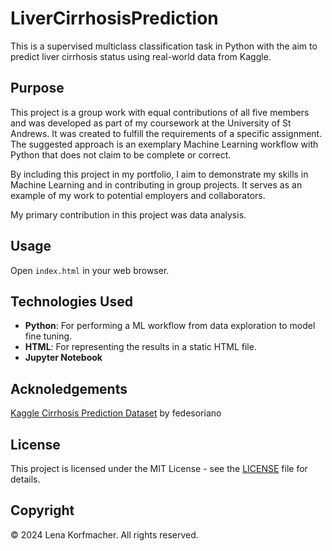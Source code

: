 # LiverCirrhosisPrediction

This is a supervised multiclass classification task in Python with the aim to predict liver cirrhosis status using real-world data from Kaggle.


## Purpose

This project is a group work with equal contributions of all five members and was developed as part of my coursework at the University of St Andrews. It was created to fulfill the requirements of a specific assignment. 
The suggested approach is an exemplary Machine Learning workflow with Python that does not claim to be complete or correct.

By including this project in my portfolio, I aim to demonstrate my skills in Machine Learning and in contributing in group projects. It serves as an example of my work to potential employers and collaborators.

My primary contribution in this project was data analysis.


## Usage

Open `index.html` in your web browser.


## Technologies Used

- **Python**: For performing a ML workflow from data exploration to model fine tuning.
- **HTML**: For representing the results in a static HTML file.
- **Jupyter Notebook**


## Acknoledgements

[Kaggle Cirrhosis Prediction Dataset](https://www.kaggle.com/datasets/fedesoriano/cirrhosis-prediction-dataset) by fedesoriano


## License

This project is licensed under the MIT License - see the [LICENSE](LICENSE) file for details.

## Copyright

© 2024 Lena Korfmacher. All rights reserved.